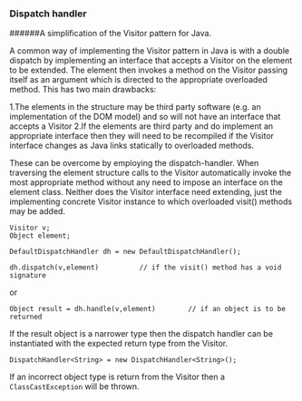 ### Dispatch handler

######A simplification of the Visitor pattern for Java.

A common way of implementing the Visitor pattern in Java is with a double dispatch by implementing an interface that accepts a Visitor on the element to be extended. The element  then invokes a method on the Visitor passing itself as an argument which is directed to the appropriate overloaded method. This has two main drawbacks:

1.The elements in the structure may be third party software (e.g. an implementation of the DOM model) and so will not have an interface that accepts a Visitor
2.If the elements are third party and do implement an appropriate interface then they will need to be recompiled if the Visitor interface changes as Java links statically to overloaded methods.

These can be overcome by employing the dispatch-handler. When traversing the element structure calls to the Visitor automatically invoke the most appropriate method without any need to impose an interface on the element class. Neither does the Visitor interface need extending, just the implementing concrete Visitor instance to which overloaded visit() methods may be added.

```
Visitor v;
Object element;

DefaultDispatchHandler dh = new DefaultDispatchHandler();

dh.dispatch(v,element)			// if the visit() method has a void signature
```
or 

```
Object result = dh.handle(v,element)		// if an object is to be returned
```

If the result object is a narrower type then the dispatch handler can be instantiated with the expected return type from the Visitor. 
```
DispatchHandler<String> = new DispatchHandler<String>();
```

If an incorrect object type is return from the Visitor then a `ClassCastException` will be thrown.
